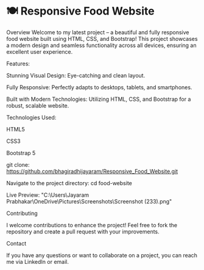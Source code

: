 # 🍽️ Responsive Food Website
Overview
Welcome to my latest project – a beautiful and fully responsive food website built using HTML, CSS, and Bootstrap! This project showcases a modern design and seamless functionality across all devices, ensuring an excellent user experience.

Features:

Stunning Visual Design: Eye-catching and clean layout.

Fully Responsive: Perfectly adapts to desktops, tablets, and smartphones.

Built with Modern Technologies: Utilizing HTML, CSS, and Bootstrap for a robust, scalable website.

Technologies Used:

HTML5

CSS3

Bootstrap 5

git clone: https://github.com/bhagiradhijayaram/Responsive_Food_Website.git

Navigate to the project directory: cd food-website

Live Preview: 
"C:\Users\Jayaram  Prabhakar\OneDrive\Pictures\Screenshots\Screenshot (233).png"


Contributing

I welcome contributions to enhance the project! Feel free to fork the repository and create a pull request with your improvements.

Contact

If you have any questions or want to collaborate on a project, you can reach me via LinkedIn or email.

